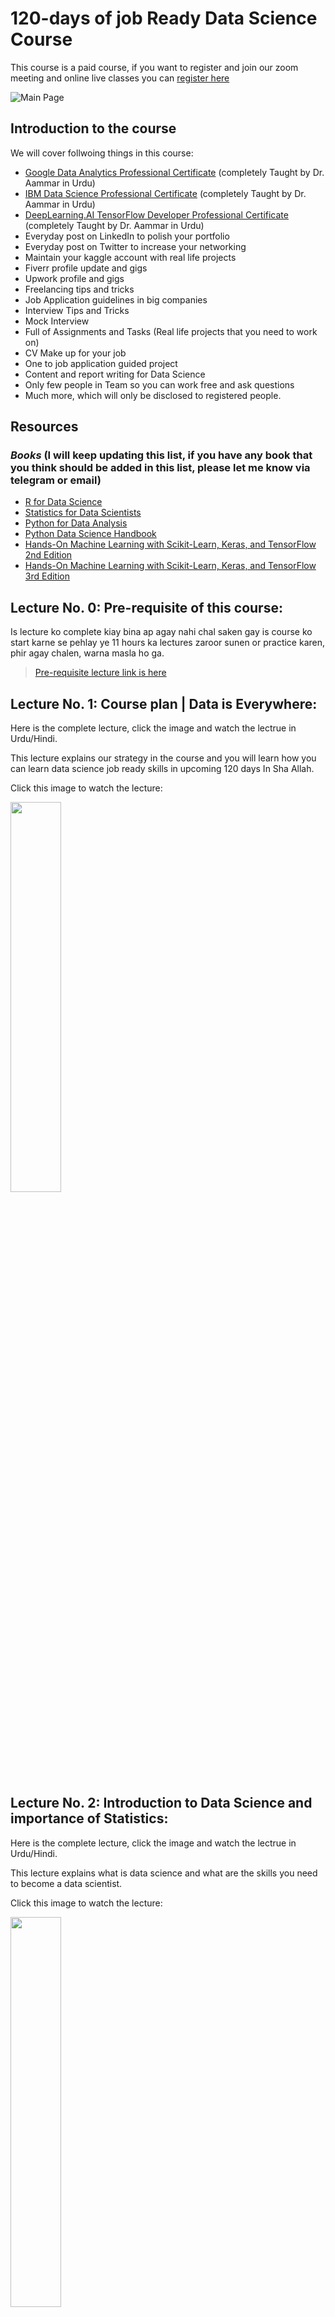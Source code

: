 # 120-days of job Ready Data Science Course 
This course is a paid course, if you want to register and join our zoom meeting and online live classes you can [register here](https://forms.gle/aB3VbemahWTxGtGx8)

![Main Page](resources/00.png)

## Introduction to the course

We will cover follwoing things in this course:

* [Google Data Analytics Professional Certificate](https://www.coursera.org/professional-certificates/google-data-analytics) (completely Taught by Dr. Aammar in Urdu)
* [IBM Data Science Professional Certificate](https://www.coursera.org/professional-certificates/ibm-data-science) (completely Taught by Dr. Aammar in Urdu)
* [DeepLearning.AI TensorFlow Developer Professional Certificate](https://www.coursera.org/professional-certificates/tensorflow-in-practice) (completely Taught by Dr. Aammar in Urdu)
* Everyday post on LinkedIn to polish your portfolio
* Everyday post on Twitter to increase your networking
* Maintain your kaggle account with real life projects
* Fiverr profile update and gigs
* Upwork profile and gigs
* Freelancing tips and tricks
* Job Application guidelines in big companies
* Interview Tips and Tricks
* Mock Interview
* Full of Assignments and Tasks (Real life projects that you need to work on)
* CV Make up for your job
* One to job application guided project
* Content and report writing for Data Science
* Only few people in Team so you can work free and ask questions
* Much more, which will only be disclosed to registered people.

## **Resources**
### *Books* (I will keep updating this list, if you have any book that you think should be added in this list, please let me know via telegram or email)

* [R for Data Science](https://r4ds.hadley.nz/)
* [Statistics for Data Scientists](./resources/books/statistics%20for%20data%20science.pdf)
* [Python for Data Analysis](https://wesmckinney.com/book/)
* [Python Data Science Handbook](https://jakevdp.github.io/PythonDataScienceHandbook/)
* [Hands-On Machine Learning with Scikit-Learn, Keras, and TensorFlow 2nd Edition](./resources/books/Hands-On-Machine-Learning-with-Scikit-Learn-Keras-and-Tensorflow_-Concepts-Tools-and-Techniques-to-Build-Intelligent-Systems-OReilly-Media-2019.pdf)
* [Hands-On Machine Learning with Scikit-Learn, Keras, and TensorFlow 3rd Edition](https://pan.baidu.com/s/1SyPW8cAvoDDNwdaWdN9E0A?pwd=g3ma#list/path=%2F)


## **Lecture No. 0: Pre-requisite of this course:**

Is lecture ko complete kiay bina ap agay nahi chal saken gay is course ko start karne se pehlay ye 11 hours ka lectures zaroor sunen or practice karen, phir agay chalen, warna masla ho ga.

>[Pre-requisite lecture link is here](https://www.youtube.com/live/xjTMkxVSSxg?feature=share)

## **Lecture No. 1: Course plan | Data is Everywhere:**

Here is the complete lecture, click the image and watch the lectrue in Urdu/Hindi.

This lecture explains our strategy in the course and you will learn how you can learn data science job ready skills in upcoming 120 days In Sha Allah.

Click this image to watch the lecture:

[<img src="./resources/01.png" width="40%">](https://www.youtube.com/live/2pM_RTd8NKg?feature=share "Data Data Every where")

## **Lecture No. 2: Introduction to Data Science and importance of Statistics:**

Here is the complete lecture, click the image and watch the lectrue in Urdu/Hindi.

This lecture explains what is data science and what are the skills you need to become a data scientist.

Click this image to watch the lecture:

[<img src="./resources/02.png" width="40%">](https://www.youtube.com/live/V8iUK5fJo5g?feature=share "Introduction to Data Science")

## **Lecture No. 3: Statistics to Data Science:**

Here is the complete lecture, click the image and watch the lectrue in Urdu/Hindi.

This lecture explains what is statistics and how it is related to data science.

Click this image to watch the lecture:

[<img src="./resources/03.png" width="40%">](https://www.youtube.com/live/UmiYoRNq0oA?feature=share "Statistics to Data Science")

## **Lecture No. 4: Stat ka zero se start (Complete Workshop):**

This lecture is the complete workshop on statistics for Data Science and tells you basic - advance concepts in Data Science.

This lecture explains why statistics is important for data science.

Click this image to watch the lecture:

[<img src="./resources/04.png" width="40%">](https://www.youtube.com/live/ptp9XcvONfw?feature=share "Stat ki workshop")

## **Lecture No. 5: Introduction to Python and Data Science Revision:**

Here is the complete lecture, click the image and watch the lectrue in Urdu/Hindi.

Please revise this lecture before going to the next step. This lecture was a pre-requisite for the course. Is liay is lecture ko pehlay ap practice karen phir agay chalen, warna maslay masael hun gay.

Click this image to watch the lecture:

[<img src="./resources/05.png" width="40%">](https://www.youtube.com/live/xjTMkxVSSxg?feature=share "Revision of Data Science")

## **Lecture No. 6: Statistics for Data Science (Scales of Measurements and details about Data Types):**

Here is the complete lecture, click the image and watch the lectrue in Urdu/Hindi.

This lecture explains the scales of measurements and Data Types in statistics.

Click this image to watch the lecture:

[<img src="./resources/06.png" width="40%">](https://www.youtube.com/live/HTn4zNLBa1I?feature=share "Phase-I")

## **Lecture No. 7: Descriptive vs. Inferential  Statistics (Choosing a right statistical Method):**

Here is the complete lecture, click the image and watch the lectrue in Urdu/Hindi.
This lecture explains the Descriptive Statistics in statistics. 

Click this image to watch the lecture:

[<img src="./resources/07.png" width="40%">](https://www.youtube.com/live/rsfPdUANZIY?feature=share "Phase-II and Phase-III")

## **Lecture No. 8: Descriptive and Inferential Statistics:**

Here is the complete lecture, click the image and watch the lectrue in Urdu/Hindi.

> **Part-1**\
Click this image to watch the lecture:

[<img src="./resources/08a.png" width="40%">](https://www.youtube.com/live/F51AV1czAAc?feature=share "Phase-II and Phase-III")

> **Part-2**\
Click this image to watch the lecture:

[<img src="./resources/08b.png" width="40%">](https://www.youtube.com/live/QX2jZgXgqYM?feature=share "Phase-II and Phase-III")

## **Lecture No. 9: Statistics:**

Here is the complete lecture, click the image and watch the lectrue in Urdu/Hindi.

> **Part-1** Inferential Statistics for Data Science\
[<img src="./resources/09a.png" width="40%">](https://www.youtube.com/live/Wl28DaEoZXc?feature=share&t=411 "Statistics")

> **Part-2** Inferential Statistics for Data Science\
[<img src="./resources/09b.png" width="40%">](https://www.youtube.com/live/1kldE86nL9E?feature=share&t=152 "Statistics")

## **Lecture No. 10: Statistics:**

Here is the complete lecture, click the image and watch the lectrue in Urdu/Hindi.

> **Part-1** Hypothesis Testing\
[<img src="./resources/10a.png" width="40%">](https://www.youtube.com/live/UFVyzGZpUWE?feature=share&t=110 "Statistics")

> **Part-2** Important Terms in Statistics\
[<img src="./resources/10b.png" width="40%">](https://www.youtube.com/live/I9VI5_DkZoU?feature=share "Statistics")


## **Lecture No. 11: Data Analytics Skills and Job plans:**

Here is the complete lecture, click the image and watch the lectrue in Urdu/Hindi.

[<img src="./resources/11.png" width="40%">](https://www.youtube.com/live/rSZIzQGaprw?feature=share "Statistics")

## Lecture No. 12: (Revise the Lecture 11) Data Analytics Skills and Job plans:

Here is the complete lecture, click the image and watch the lectrue in Urdu/Hindi.

[<img src="./resources/12.png" width="40%">](https://www.youtube.com/live/rSZIzQGaprw?feature=share "Statistics")


## **Lecture No. 13: Spreadsheets in Data Science**

We will learn about MS Excel for next few lectures and the lectures will be uploaded here in sequence.

These instructions are a must thing to learn during this MS Excel Series, MS Excel aik bht bara software hy and we can not finish in short time, main ap ko basics sikhaoun ga but you have to learn the advance techniques. Q k har aik company main MS Excel se hi start kia jata hy.

> **Installation**\
> Install MS Excel office 365 free for life time [here](https://www.youtube.com/watch?v=97PIQ3kDl5A)
---

>You also have to practice yourself for MS Excel basics from following online free resources:
>1.  [Learn the basics of MS Excell from here](https://support.microsoft.com/en-us/office/excel-video-training-9bc05390-e94c-46af-a5b3-d7c22f6990bb)
> 2. [Learn Basic to Intermediate MS Excel from here](https://www.linkedin.com/learning/excel-essential-training-microsoft-365-17231101/getting-started-with-excel-for-microsoft-365?autoplay=true)

Here is the complete lecture, click the image and watch the lectrue in Urdu/Hindi.

[<img src="./resources/13.png" width="40%">](https://www.youtube.com/live/_gW0Dooc_rQ?feature=share "Statistics")


## **Lecture No. 14: Spreadsheets in Data Science**

The dataset used in this video can be downloaded from [here](./resources/datasets/lecture14.xlsx)

Here is the complete lecture, click the image and watch the lectrue in Urdu/Hindi.

[<img src="./resources/14.png" width="40%">](https://youtube.com/live/9OjZhMfiB-s?feature=share "Statistics in MS Excel")


## **Lecture No. 15: Excel Statistics and SQL**

> **Part-1:** In this video you will learn basic statistical analysis in MS Excel Spreadsheet.

Here is the complete lecture, click the image and watch the lectrue in Urdu/Hindi.

[<img src="./resources/15a.png" width="40%">](https://www.youtube.com/live/Hp-AsTQxMis?feature=share "Statistics in MS Excel")

> **Part-2:**  **SQL (Structured Query Language) Language**

Here is the complete lecture, click the image and watch the lectrue in Urdu/Hindi.

[<img src="./resources/15b.png" width="40%">](https://www.youtube.com/live/1HSHISQNxEM?feature=share "SQL")


> [Here is the link to download SQL Cheat sheet](./resources/cheat_sheets/SQL-cheat-sheet.pdf)


## **Lecture No. 16: SQL**

> **Part-1:**  **SQL (Structured Query Language) Language- Introduction**

Here is the complete lecture, click the image and watch the lectrue in Urdu/Hindi.

[<img src="./resources/16a.jpeg" width="40%">](https://youtu.be/dhUapcKiVCE "Part-1")

> **Part-2:**  **SQL (Structured Query Language) Language Introduction**

Here is the complete lecture, click the image and watch the lectrue in Urdu/Hindi.

[<img src="./resources/16b.jpeg" width="40%">](https://youtu.be/FObIvpIpLTw "Part-2")

> **Part-3:**  **SQL Software installation**
- Download:\
[Here is the link to download mySQL](https://www.mysql.com/downloads/)

Here is the complete lecture, click the image and watch the lectrue in Urdu/Hindi.

[<img src="./resources/16c.jpeg" width="40%">](https://youtu.be/-zygvRJmAtQ "Part-3")

> **Part-4:**  **How to create SQL database?**

Here is the complete lecture, click the image and watch the lectrue in Urdu/Hindi.

[<img src="./resources/16d.jpeg" width="40%">](https://youtu.be/JpDkyXoPBZk "Part-4")

> **Part-5:**  **How to create SQL table?**

Here is the complete lecture, click the image and watch the lectrue in Urdu/Hindi.

[<img src="./resources/16e.jpeg" width="40%">](https://youtu.be/Av91mx70S7U "Part-5")


## **Lecture No. 17: SQL intermediate**

> **Part-1:**  **Distinct Function in mySQL**

Here is the complete lecture, click the image and watch the lectrue in Urdu/Hindi.

[<img src="./resources/17a.jpeg" width="40%">](https://youtu.be/iyh9POBa7og "Part-1")

> **Part-2:**  **Constraints in mySQL**

Here is the complete lecture, click the image and watch the lectrue in Urdu/Hindi.

[<img src="./resources/17b.jpeg" width="40%">](https://youtu.be/BkXR7K5sknI "Part-2")

> **Part-3:**  **Auto-increament in mySQL**

Here is the complete lecture, click the image and watch the lectrue in Urdu/Hindi.

[<img src="./resources/17c.jpeg" width="40%">](https://youtu.be/vOTBV98RqmQ "Part-3")

> **Part-4:**  **mySQL workbench first look**

Here is the complete lecture, click the image and watch the lectrue in Urdu/Hindi.

[<img src="./resources/17d.jpeg" width="40%">](https://youtu.be/No95xmZ3Mas "Part-4")

> **Part-5:**  **Import mySQL database in mySQL workbench**

Here is the complete lecture, click the image and watch the lectrue in Urdu/Hindi.

[<img src="./resources/17e.jpeg" width="40%">](https://youtu.be/8IS5RGQEnRk "Part-5")


## **Lecture No. 18: SQL intermediate**

> **Part-1:**  **Pandas procerssing on mySQL database**

Here is the complete lecture, click the image and watch the lectrue in Urdu/Hindi.

[<img src="./resources/18a.jpeg" width="40%">](https://youtu.be/U3rwON7zQfI "Part-1")

> **Part-2:**  **SELECT clause in mySQL**

Here is the complete lecture, click the image and watch the lectrue in Urdu/Hindi.

[<img src="./resources/18b.jpeg" width="40%">](https://youtu.be/lAHGLm2aR7Y "Part-2")

> **Part-3:**  **Data Manipulation in mySQL**

Here is the complete lecture, click the image and watch the lectrue in Urdu/Hindi.

[<img src="./resources/18c.jpeg" width="40%">](https://youtu.be/ghKtOD0Yh5M "Part-3")

> **Part-4:**  **Where Clause and Comparison operators in mySQL**

Here is the complete lecture, click the image and watch the lectrue in Urdu/Hindi.

[<img src="./resources/18d.jpeg" width="40%">](https://youtu.be/XqzQ0xcpjZc "Part-4")

> **Part-5:**  **AND NOT OR IN in mySQL**

Here is the complete lecture, click the image and watch the lectrue in Urdu/Hindi.

[<img src="./resources/18e.jpeg" width="40%">](https://youtu.be/H-lZfW3texo "Part-5")

> **Part-6:**  **BETWEEN clause in mySQL**

Here is the complete lecture, click the image and watch the lectrue in Urdu/Hindi.

[<img src="./resources/18f.jpeg" width="40%">](https://youtu.be/6B4bPNXUlhQ "Part-6")

> **Part-7:**  **mySQL Practice**

**Remember to pratice from this [website Link](https://www.w3schools.com/mysql/default.asp)** **for more practice.**

[<img src="./resources/18h.png" width="40%">](https://www.w3schools.com/mysql/default.asp "Part-6")



---
# Information about the instructor:

[<img src="./resources/aammar.jpeg" width="50%">](https://www.facebook.com/groups/codanics/permalink/1872283496462303/ "Image")



**Dr. Muhammad Aammar Tufail**

PhD Data Science in Agriculture

[<img src="https://raw.githubusercontent.com/FortAwesome/Font-Awesome/6.x/svgs/brands/youtube.svg" width="50" height="50">](https://www.youtube.com/channel/UCmNXJXWONLNF6bdftGY0Otw/)
[<img src="https://raw.githubusercontent.com/FortAwesome/Font-Awesome/6.x/svgs/brands/linkedin.svg" width="50" height="50">](https://www.linkedin.com/in/dr-muhammad-aammar-tufail-02471213b/)
[<img src="https://raw.githubusercontent.com/FortAwesome/Font-Awesome/6.x/svgs/brands/github.svg" width="50" height="50">](https://github.com/AammarTufail)
[<img src="https://raw.githubusercontent.com/FortAwesome/Font-Awesome/6.x/svgs/brands/twitter.svg" width="50" height="50">](https://twitter.com/aammar_tufail)
[<img src="https://raw.githubusercontent.com/FortAwesome/Font-Awesome/6.x/svgs/brands/facebook.svg" width="50" height="50">](https://www.facebook.com/groups/codanics/permalink/1872283496462303/)



For any query

contact: aammar@codanics.com